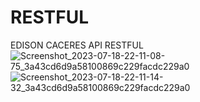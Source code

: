 # RESTFUL
EDISON CACERES API RESTFUL
![Screenshot_2023-07-18-22-11-08-75_3a43cd6d9a58100869c229facdc229a0](https://github.com/EdisonMCR/RESTFUL/assets/135650430/3a1ff1d5-64a4-4458-8eca-d02d6e4be747)
![Screenshot_2023-07-18-22-11-14-32_3a43cd6d9a58100869c229facdc229a0](https://github.com/EdisonMCR/RESTFUL/assets/135650430/bbd80f06-5392-463b-bf11-4151218331a4)

